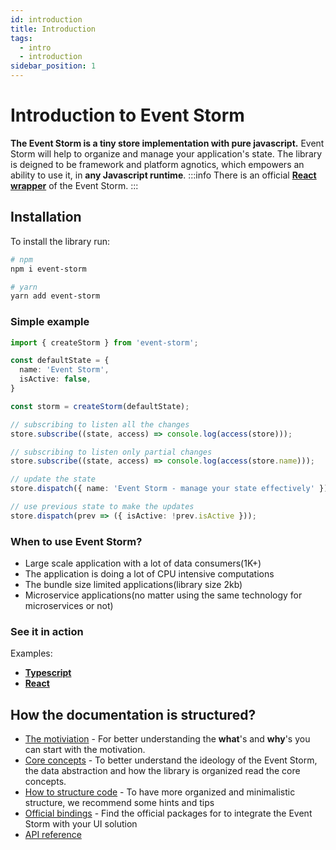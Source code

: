 ```yaml
---
id: introduction
title: Introduction
tags:
  - intro
  - introduction
sidebar_position: 1
---
```


# Introduction to Event Storm

**The Event Storm is a tiny store implementation with pure javascript.**
Event Storm will help to organize and manage your application's state. The library is deigned to be framework and platform agnotics, which empowers an ability to use it, in **any Javascript runtime**.
:::info
There is an official **[React wrapper](https://github.com/event-storm/react-event-storm)** of the Event Storm.
:::

## Installation

To install the library run:
```bash
# npm
npm i event-storm

# yarn
yarn add event-storm
```

### Simple example

```typescript
import { createStorm } from 'event-storm';

const defaultState = {
  name: 'Event Storm',
  isActive: false,
}

const storm = createStorm(defaultState);

// subscribing to listen all the changes
store.subscribe((state, access) => console.log(access(store)));

// subscribing to listen only partial changes
store.subscribe((state, access) => console.log(access(store.name)));

// update the state
store.dispatch({ name: 'Event Storm - manage your state effectively' });

// use previous state to make the updates
store.dispatch(prev => ({ isActive: !prev.isActive }));
```

### When to use Event Storm? 

- Large scale application with a lot of data consumers(1K+)
- The application is doing a lot of CPU intensive computations
- The bundle size limited applications(library size 2kb)
- Microservice applications(no matter using the same technology for microservices or not)

### See it in action

Examples:
 - [**Typescript**](https://codesandbox.io/s/beautiful-currying-bl9dv)
 - [**React**](https://codesandbox.io/s/intelligent-http-iupz5)


## How the documentation is structured?

- [The motiviation](/docs/motivation) - For better understanding the **what**'s and **why**'s you can start with the motivation.
- [Core concepts](/docs/concepts/overview) - To better understand the ideology of the Event Storm, the data abstraction and how the library is organized read the core concepts.
- [How to structure code](/docs/faq#howtoorganizethedirectorystructure) - To have more organized and minimalistic structure, we recommend some hints and tips
- [Official bindings](/docs/bindings/overview) - Find the official packages for to integrate the Event Storm with your UI solution
- [API reference](/docs/api-reference/overview)
